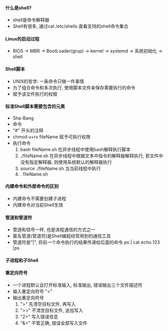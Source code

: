#### 什么是shell?
- shell是命令解释器
- Shell有很多, 通过cat /etc/shells 查看支持的shell命令集合

#### Linux的启动过程
- BIOS -> MBR -> BootLoader(grup) -> kernel -> systemd -> 系统初始化 -> shell

#### Shell脚本
- UNIX的哲学: 一条命令只做一件事情
- 为了组合命令和多次执行, 使用脚本文件来保存需要执行的命令
- 赋予该文件执行的权限 

#### 标准Shell脚本需要包含的元素
- Sha-Bang
- 命令
- "#" 开头的注释
- chmod u+rx fileName 赋予可执行权限
- 执行命令
    1. bash fileName.sh 在异步线程中使用bash解释执行脚本
    2. ./fileName.sh 在异步线程中根据文本中指令的解释器解释执行, 若文件中没有指定解释器, 则使用系统默认的解释器执行
    3. source ./fileName.sh 当当前线程中执行
    4. . fileName.sh

#### 内建命令和外部命令的区别
- 内建命令不需要创建子进程
- 内建命令对当前Shell生效

#### 管道和管道符
- 管道和信号一样, 也是进程通信的方式之一
- 匿名管道(管道符)是Shell编程经常用到的通信工具
- 管道符是"|", 将前一个命令执行的结果传递给后面的命令
    ps | cat
    echo 123 |ps

#### 子进程和子Shell

#### 重定向符号
- 一个进程默认会打开标准输入, 标准输出, 错误输出三个文件描述符
- 输入重定向符号 "<"
- 输出重定向符号 
    1. ">" 先清空目标文件, 再写入
    2. ">>" 不清空目标文件, 追加写入
    3. "2>" 写入错误信息
    4. "&>" 不管正确, 错误全部写入文件











































